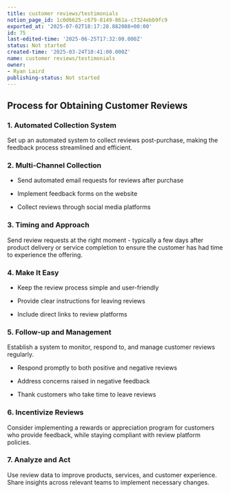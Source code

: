 ```yaml
---
title: customer reviews/testimonials
notion_page_id: 1c0d6625-c679-8149-861a-c7324ebb9fc9
exported_at: '2025-07-02T18:17:28.882088+00:00'
id: 75
last-edited-time: '2025-06-25T17:32:00.000Z'
status: Not started
created-time: '2025-03-24T10:41:00.000Z'
name: customer reviews/testimonials
owner:
- Ryan Laird
publishing-status: Not started
---
```


## Process for Obtaining Customer Reviews

### 1. Automated Collection System

Set up an automated system to collect reviews post-purchase, making the feedback process streamlined and efficient.

### 2. Multi-Channel Collection

- Send automated email requests for reviews after purchase

- Implement feedback forms on the website

- Collect reviews through social media platforms

### 3. Timing and Approach

Send review requests at the right moment - typically a few days after product delivery or service completion to ensure the customer has had time to experience the offering.

### 4. Make It Easy

- Keep the review process simple and user-friendly

- Provide clear instructions for leaving reviews

- Include direct links to review platforms

### 5. Follow-up and Management

Establish a system to monitor, respond to, and manage customer reviews regularly.

- Respond promptly to both positive and negative reviews

- Address concerns raised in negative feedback

- Thank customers who take time to leave reviews

### 6. Incentivize Reviews

Consider implementing a rewards or appreciation program for customers who provide feedback, while staying compliant with review platform policies.

### 7. Analyze and Act

Use review data to improve products, services, and customer experience. Share insights across relevant teams to implement necessary changes.